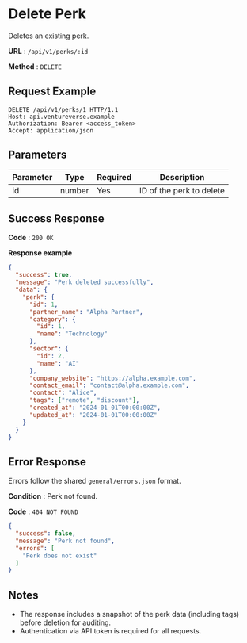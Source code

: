 # Delete Perk

Deletes an existing perk.

**URL** : `/api/v1/perks/:id`

**Method** : `DELETE`

## Request Example

```http
DELETE /api/v1/perks/1 HTTP/1.1
Host: api.ventureverse.example
Authorization: Bearer <access_token>
Accept: application/json
```

## Parameters

| Parameter | Type   | Required | Description             |
|-----------|--------|----------|-------------------------|
| id        | number | Yes      | ID of the perk to delete |

## Success Response

**Code** : `200 OK`

**Response example**

```json
{
  "success": true,
  "message": "Perk deleted successfully",
  "data": {
    "perk": {
      "id": 1,
      "partner_name": "Alpha Partner",
      "category": {
        "id": 1,
        "name": "Technology"
      },
      "sector": {
        "id": 2,
        "name": "AI"
      },
      "company_website": "https://alpha.example.com",
      "contact_email": "contact@alpha.example.com",
      "contact": "Alice",
      "tags": ["remote", "discount"],
      "created_at": "2024-01-01T00:00:00Z",
      "updated_at": "2024-01-01T00:00:00Z"
    }
  }
}
```

## Error Response

Errors follow the shared `general/errors.json` format.

**Condition** : Perk not found.

**Code** : `404 NOT FOUND`

```json
{
  "success": false,
  "message": "Perk not found",
  "errors": [
    "Perk does not exist"
  ]
}
```

## Notes

- The response includes a snapshot of the perk data (including tags) before deletion for auditing.
- Authentication via API token is required for all requests.

